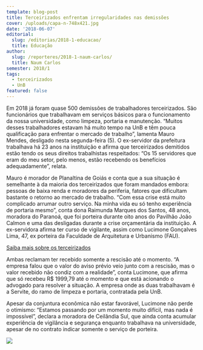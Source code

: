 ```yaml
---
template: blog-post
title: Terceirizados enfrentam irregularidades nas demissões
cover: /uploads/capa-n-748x421.jpg
date: '2018-06-07'
editorial:
  slug: /editorias/2018-1-educacao/
  title: Educação
author:
  slug: /reporteres/2018-1-naum-carlos/
  title: Naum Carlos
semester: 2018/1
tags:
  - terceirizados
  - UnB
featured: false
---
```

Em 2018 já foram quase 500 demissões de trabalhadores terceirizados. São funcionários que trabalhavam em serviços básicos para o funcionamento da nossa universidade, como limpeza, portaria e manutenção. “Muitos desses trabalhadores estavam há muito tempo na UnB e têm pouca qualificação para enfrentar o mercado de trabalho”, lamenta Mauro Mendes, desligado nesta segunda-feira (5). O ex-servidor da prefeitura trabalhava há 23 anos na instituição e afirma que terceirizados demitidos estão tendo os seus direitos trabalhistas respeitados: “Os 15 servidores que eram do meu setor, pelo menos, estão recebendo os benefícios adequadamente”, relata.

Mauro é morador de Planaltina de Goiás e conta que a sua situação é semelhante à da maioria dos terceirizados que foram mandados embora: pessoas de baixa renda e moradores da periferia, fatores que dificultam bastante o retorno ao mercado de trabalho. “Com essa crise está muito complicado arrumar outro serviço. Na minha vida eu só tenho experiência de portaria mesmo”, conta dona Raimunda Marques dos Santos, 48 anos, moradora do Paranoá, que foi porteira durante oito anos do Pavilhão João Calmon e uma das desligadas durante a crise orçamentária da instituição. A ex-servidora afirma ter curso de vigilante, assim como Lucimone Gonçalves Lima, 47, ex porteira da Faculdade de Arquitetura e Urbanismo (FAU).

[Saiba mais sobre os terceirizados](https://campus.kunst.cloud/materias/2018-05-21-a-situacao-dos-terceirizados-o-que-vai-acontecer-daqui-para-frente/)

Ambas reclamam ter recebido somente a rescisão até o momento. “A empresa falou que o valor do aviso prévio veio junto com a rescisão, mas o valor recebido não condiz com a realidade”, conta Lucimone, que afirma que só recebeu R$ 1999,79 até o momento e que está acionando o advogado para resolver a situação. A empresa onde as duas trabalhavam é a Servite, do ramo de limpeza e portaria, contratada pela UnB.

Apesar da conjuntura econômica não estar favorável, Lucimone não perde o otimismo: “Estamos passando por um momento muito difícil, mas nada é impossível”, declara a moradora de Ceilândia Sul, que ainda conta acumular experiência de vigilância e segurança enquanto trabalhava na universidade, apesar de no contrato indicar somente o serviço de porteira.

![](/uploads/foto-n.jpeg)
